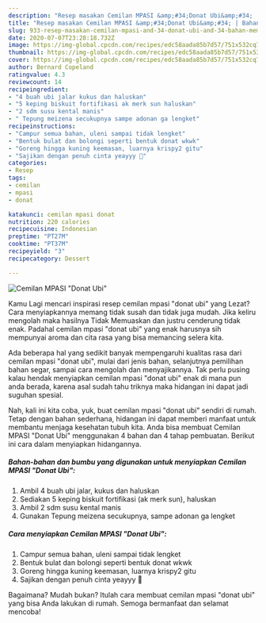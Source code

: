 ```yaml
---
description: "Resep masakan Cemilan MPASI &amp;#34;Donat Ubi&amp;#34; | Bahan Membuat Cemilan MPASI &amp;#34;Donat Ubi&amp;#34; Yang Sedap"
title: "Resep masakan Cemilan MPASI &amp;#34;Donat Ubi&amp;#34; | Bahan Membuat Cemilan MPASI &amp;#34;Donat Ubi&amp;#34; Yang Sedap"
slug: 933-resep-masakan-cemilan-mpasi-and-34-donat-ubi-and-34-bahan-membuat-cemilan-mpasi-and-34-donat-ubi-and-34-yang-sedap
date: 2020-07-07T23:28:18.732Z
image: https://img-global.cpcdn.com/recipes/edc58aada85b7d57/751x532cq70/cemilan-mpasi-donat-ubi-foto-resep-utama.jpg
thumbnail: https://img-global.cpcdn.com/recipes/edc58aada85b7d57/751x532cq70/cemilan-mpasi-donat-ubi-foto-resep-utama.jpg
cover: https://img-global.cpcdn.com/recipes/edc58aada85b7d57/751x532cq70/cemilan-mpasi-donat-ubi-foto-resep-utama.jpg
author: Bernard Copeland
ratingvalue: 4.3
reviewcount: 14
recipeingredient:
- "4 buah ubi jalar kukus dan haluskan"
- "5 keping biskuit fortifikasi ak merk sun haluskan"
- "2 sdm susu kental manis"
- " Tepung meizena secukupnya sampe adonan ga lengket"
recipeinstructions:
- "Campur semua bahan, uleni sampai tidak lengket"
- "Bentuk bulat dan bolongi seperti bentuk donat wkwk"
- "Goreng hingga kuning keemasan, luarnya krispy2 gitu"
- "Sajikan dengan penuh cinta yeayyy 💞"
categories:
- Resep
tags:
- cemilan
- mpasi
- donat

katakunci: cemilan mpasi donat 
nutrition: 220 calories
recipecuisine: Indonesian
preptime: "PT27M"
cooktime: "PT37M"
recipeyield: "3"
recipecategory: Dessert

---
```



![Cemilan MPASI &#34;Donat Ubi&#34;](https://img-global.cpcdn.com/recipes/edc58aada85b7d57/751x532cq70/cemilan-mpasi-donat-ubi-foto-resep-utama.jpg)

Kamu Lagi mencari inspirasi resep cemilan mpasi &#34;donat ubi&#34; yang Lezat? Cara menyiapkannya memang tidak susah dan tidak juga mudah. Jika keliru mengolah maka hasilnya Tidak Memuaskan dan justru cenderung tidak enak. Padahal cemilan mpasi &#34;donat ubi&#34; yang enak harusnya sih mempunyai aroma dan cita rasa yang bisa memancing selera kita.

Ada beberapa hal yang sedikit banyak mempengaruhi kualitas rasa dari cemilan mpasi &#34;donat ubi&#34;, mulai dari jenis bahan, selanjutnya pemilihan bahan segar, sampai cara mengolah dan menyajikannya. Tak perlu pusing kalau hendak menyiapkan cemilan mpasi &#34;donat ubi&#34; enak di mana pun anda berada, karena asal sudah tahu triknya maka hidangan ini dapat jadi suguhan spesial.




Nah, kali ini kita coba, yuk, buat cemilan mpasi &#34;donat ubi&#34; sendiri di rumah. Tetap dengan bahan sederhana, hidangan ini dapat memberi manfaat untuk membantu menjaga kesehatan tubuh kita. Anda bisa membuat Cemilan MPASI &#34;Donat Ubi&#34; menggunakan 4 bahan dan 4 tahap pembuatan. Berikut ini cara dalam menyiapkan hidangannya.

<!--inarticleads1-->

##### Bahan-bahan dan bumbu yang digunakan untuk menyiapkan Cemilan MPASI &#34;Donat Ubi&#34;:

1. Ambil 4 buah ubi jalar, kukus dan haluskan
1. Sediakan 5 keping biskuit fortifikasi (ak merk sun), haluskan
1. Ambil 2 sdm susu kental manis
1. Gunakan  Tepung meizena secukupnya, sampe adonan ga lengket




<!--inarticleads2-->

##### Cara menyiapkan Cemilan MPASI &#34;Donat Ubi&#34;:

1. Campur semua bahan, uleni sampai tidak lengket
1. Bentuk bulat dan bolongi seperti bentuk donat wkwk
1. Goreng hingga kuning keemasan, luarnya krispy2 gitu
1. Sajikan dengan penuh cinta yeayyy 💞




Bagaimana? Mudah bukan? Itulah cara membuat cemilan mpasi &#34;donat ubi&#34; yang bisa Anda lakukan di rumah. Semoga bermanfaat dan selamat mencoba!
